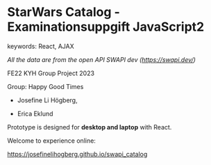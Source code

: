 # StarWars Catalog - Examinationsuppgift JavaScript2
keywords: React, AJAX

*All the data are from the open API SWAPI dev (https://swapi.dev/)*

FE22 KYH Group Project 2023

Group: Happy Good Times

* Josefine Li Högberg,

* Erica Eklund

Prototype is designed for **desktop and laptop** with React. 

Welcome to experience online:

https://josefinelihogberg.github.io/swapi_catalog

